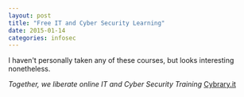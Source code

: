 ```yaml
---
layout: post
title: "Free IT and Cyber Security Learning"
date: 2015-01-14
categories: infosec
---
```


I haven't personally taken any of these courses, but looks interesting nonetheless.

*Together, we liberate online IT and Cyber Security Training*
[Cybrary.it][cybrary]


[cybrary]: http://www.cybrary.it/
